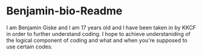 # Benjamin-bio-Readme
I am Benjamin Giske and I am 17 years old and I have been taken in by KKCF in  order to further understand coding. I hope to achieve understaniding of the logical component of coding and what and when you're supposed to use certain codes.
